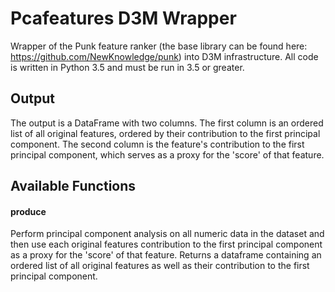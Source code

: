 # Pcafeatures D3M Wrapper
Wrapper of the Punk feature ranker (the base library can be found here: https://github.com/NewKnowledge/punk) into D3M infrastructure. All code is written in Python 3.5 and must be run in 3.5 or greater. 

## Output
The output is a DataFrame with two columns. The first column is an ordered list of all original features, ordered by their contribution to the first principal component. The second column is the feature's contribution to the first principal component, which serves as a proxy for the 'score' of that feature. 

## Available Functions

#### produce
Perform principal component analysis on all numeric data in the dataset and then use each original features contribution to the first principal component as a proxy for the 'score' of that feature. Returns a dataframe containing an ordered list of all original features as well as their contribution to the first principal component.
